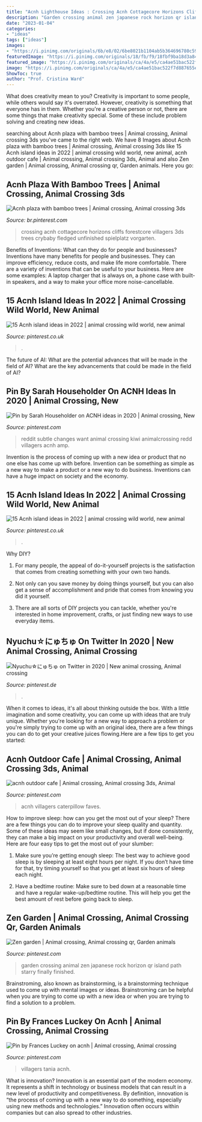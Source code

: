 ```yaml
---
title: "Acnh Lighthouse Ideas : Crossing Acnh Cottagecore Horizons Cliffs Forestcore Villagers 3ds Trees Crybaby Fledged Unfinished Spielplatz Vorgarten"
description: "Garden crossing animal zen japanese rock horizon qr island path starry finally finished"
date: "2023-01-04"
categories:
- "ideas"
tags: ["ideas"]
images:
- "https://i.pinimg.com/originals/6b/e8/02/6be8021b1104ab5b364696780c5964c4.png"
featuredImage: "https://i.pinimg.com/originals/18/fb/f9/18fbf9ba18d3a84765dfb71cd65b3ca4.jpg"
featured_image: "https://i.pinimg.com/originals/ca/4a/e5/ca4ae51bac522f7d887655e69f08e812.jpg"
image: "https://i.pinimg.com/originals/ca/4a/e5/ca4ae51bac522f7d887655e69f08e812.jpg"
ShowToc: true
author: "Prof. Cristina Ward"
---
```



What does creativity mean to you?
Creativity is important to some people, while others would say it's overrated. However, creativity is something that everyone has in them. Whether you're a creative person or not, there are some things that make creativity special. Some of these include problem solving and creating new ideas.

	

		
searching about Acnh plaza with bamboo trees | Animal crossing, Animal crossing 3ds you've came to the right web. We have 8 Images about Acnh plaza with bamboo trees | Animal crossing, Animal crossing 3ds like 15 Acnh island ideas in 2022 | animal crossing wild world, new animal, acnh outdoor cafe | Animal crossing, Animal crossing 3ds, Animal and also Zen garden | Animal crossing, Animal crossing qr, Garden animals. Here you go:
		
    
## Acnh Plaza With Bamboo Trees | Animal Crossing, Animal Crossing 3ds

<img loading=lazy src="https://i.pinimg.com/736x/3e/93/e2/3e93e2ae3bcc3a248b091764b786af5a.jpg" onerror="this.onerror=null;this.src='https://tse4.mm.bing.net/th?id=OIP.JNQApVHvr9F6fh5kJ0X4RAHaEK&amp;pid=15.1';" alt="Acnh plaza with bamboo trees | Animal crossing, Animal crossing 3ds">

_Source: br.pinterest.com_

>crossing acnh cottagecore horizons cliffs forestcore villagers 3ds trees crybaby fledged unfinished spielplatz vorgarten. 

	

Benefits of Inventions: What can they do for people and businesses?
Inventions have many benefits for people and businesses. They can improve efficiency, reduce costs, and make life more comfortable. There are a variety of inventions that can be useful to your business. Here are some examples: A laptop charger that is always on, a phone case with built-in speakers, and a way to make your office more noise-cancellable.

    
## 15 Acnh Island Ideas In 2022 | Animal Crossing Wild World, New Animal

<img loading=lazy src="https://i.pinimg.com/236x/b4/67/5b/b4675b7cb31db0b3ab65062ff5b8a4ee.jpg" onerror="this.onerror=null;this.src='https://tse2.mm.bing.net/th?id=OIP.j3lhACvCyW9Ql0ETUmMkzQDsDs&amp;pid=15.1';" alt="15 Acnh island ideas in 2022 | animal crossing wild world, new animal">

_Source: pinterest.co.uk_

>. 

	

The future of AI: What are the potential advances that will be made in the field of AI?
What are the key advancements that could be made in the field of AI?

    
## Pin By Sarah Householder On ACNH Ideas In 2020 | Animal Crossing, New

<img loading=lazy src="https://i.pinimg.com/originals/d9/ed/82/d9ed82d0b1a87776d7f97c6a37ca7a5c.jpg" onerror="this.onerror=null;this.src='https://tse2.mm.bing.net/th?id=OIP.oQbRr6DdoQ7-rkA293IgQAHaHa&amp;pid=15.1';" alt="Pin by Sarah Householder on ACNH ideas in 2020 | Animal crossing, New">

_Source: pinterest.com_

>reddit subtle changes want animal crossing kiwi animalcrossing redd villagers acnh amp. 

	

Invention is the process of coming up with a new idea or product that no one else has come up with before. Invention can be something as simple as a new way to make a product or a new way to do business. Inventions can have a huge impact on society and the economy.

    
## 15 Acnh Island Ideas In 2022 | Animal Crossing Wild World, New Animal

<img loading=lazy src="https://i.pinimg.com/236x/fe/7d/aa/fe7daa00a8b25d08eea736e4c929cfc8.jpg" onerror="this.onerror=null;this.src='https://tse4.mm.bing.net/th?id=OIP.ynWFw1AxGpr67sm97fwbIgDrCE&amp;pid=15.1';" alt="15 Acnh island ideas in 2022 | animal crossing wild world, new animal">

_Source: pinterest.co.uk_

>. 

	

Why DIY?
1. For many people, the appeal of do-it-yourself projects is the satisfaction that comes from creating something with your own two hands.
2. Not only can you save money by doing things yourself, but you can also get a sense of accomplishment and pride that comes from knowing you did it yourself.

3. There are all sorts of DIY projects you can tackle, whether you're interested in home improvement, crafts, or just finding new ways to use everyday items.

    
## Nyuchu☆にゅちゅ On Twitter In 2020 | New Animal Crossing, Animal Crossing

<img loading=lazy src="https://i.pinimg.com/originals/6b/e8/02/6be8021b1104ab5b364696780c5964c4.png" onerror="this.onerror=null;this.src='https://tse1.mm.bing.net/th?id=OIP.Q2nZpIT-lmv-cUfBU4vFHQHaIV&amp;pid=15.1';" alt="Nyuchu☆にゅちゅ on Twitter in 2020 | New animal crossing, Animal crossing">

_Source: pinterest.de_

>. 

	

When it comes to ideas, it's all about thinking outside the box. With a little imagination and some creativity, you can come up with ideas that are truly unique. Whether you're looking for a new way to approach a problem or you're simply trying to come up with an original idea, there are a few things you can do to get your creative juices flowing.Here are a few tips to get you started:

    
## Acnh Outdoor Cafe | Animal Crossing, Animal Crossing 3ds, Animal

<img loading=lazy src="https://i.pinimg.com/originals/ca/4a/e5/ca4ae51bac522f7d887655e69f08e812.jpg" onerror="this.onerror=null;this.src='https://tse1.mm.bing.net/th?id=OIP.rYuUkOsenmCL4neGrmNRHwHaEK&amp;pid=15.1';" alt="acnh outdoor cafe | Animal crossing, Animal crossing 3ds, Animal">

_Source: pinterest.com_

>acnh villagers caterpillow faves. 

	

How to improve sleep: how can you get the most out of your sleep?
There are a few things you can do to improve your sleep quality and quantity. Some of these ideas may seem like small changes, but if done consistently, they can make a big impact on your productivity and overall well-being. Here are four easy tips to get the most out of your slumber: 
1. Make sure you’re getting enough sleep: The best way to achieve good sleep is by sleeping at least eight hours per night. If you don’t have time for that, try timing yourself so that you get at least six hours of sleep each night. 

2. Have a bedtime routine: Make sure to bed down at a reasonable time and have a regular wake-up/bedtime routine. This will help you get the best amount of rest before going back to sleep. 


    
## Zen Garden | Animal Crossing, Animal Crossing Qr, Garden Animals

<img loading=lazy src="https://i.pinimg.com/originals/18/fb/f9/18fbf9ba18d3a84765dfb71cd65b3ca4.jpg" onerror="this.onerror=null;this.src='https://tse4.mm.bing.net/th?id=OIP.E6VP8ap9HAIES3OBsa862AHaEF&amp;pid=15.1';" alt="Zen garden | Animal crossing, Animal crossing qr, Garden animals">

_Source: pinterest.com_

>garden crossing animal zen japanese rock horizon qr island path starry finally finished. 

	

Brainstroming, also known as brainstorming, is a brainstorming technique used to come up with mental images or ideas. Brainstroming can be helpful when you are trying to come up with a new idea or when you are trying to find a solution to a problem.

    
## Pin By Frances Luckey On Acnh | Animal Crossing, Animal Crossing

<img loading=lazy src="https://i.pinimg.com/736x/61/23/17/612317c04bb6ba5ea7e0fbd32246ab8c.jpg" onerror="this.onerror=null;this.src='https://tse4.mm.bing.net/th?id=OIP.lG8PsKn8unsf4dZo_VODXQHaEK&amp;pid=15.1';" alt="Pin by Frances Luckey on acnh | Animal crossing, Animal crossing">

_Source: pinterest.com_

>villagers tania acnh. 

	

What is innovation?
Innovation is an essential part of the modern economy. It represents a shift in technology or business models that can result in a new level of productivity and competitiveness. By definition, innovation is “the process of coming up with a new way to do something, especially using new methods and technologies.” Innovation often occurs within companies but can also spread to other industries.

